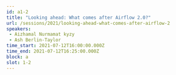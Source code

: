 ```yaml
---
id: a1-2
title: "Looking ahead: What comes after Airflow 2.0?"
url: /sessions/2021/looking-ahead-what-comes-after-airflow-2
speakers:
 - Aizhamal Nurmamat kyzy
 - Ash Berlin-Taylor
time_start: 2021-07-12T16:00:00.000Z
time_end: 2021-07-12T16:25:00.000Z
block: a
slot: 1-2
---
```


